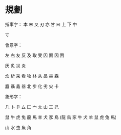 # 規劃

指事字：
本
末
叉
刃
亦
甘
曰
上
下
中



寸



會意字：

左 右 友 反 及 取 受 囚 囡 因 困

灰 炙 災 炎

炊 析 采 看 牧 林 从 晶 轟 森

矗 聶 鑫 器 北 步 化 劣 尖 卡

象形字：

几 卜 卩 厶 匚 宀 尢 山 工 己

鼠 牛 虎 兔 龍 馬 羊 犬 豕 鳥 (龍 鳥 豕 牛 犬 羊 鼠 虎 兔 馬)

山 水 虫 魚 角